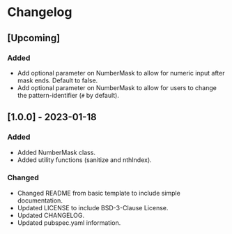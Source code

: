 # Changelog

## [Upcoming]

### Added

- Add optional parameter on NumberMask to allow for numeric input after mask ends. Default to false.
- Add optional parameter on NumberMask to allow for users to change the pattern-identifier (`#` by default).

## [1.0.0] - 2023-01-18

### Added

- Added NumberMask class.
- Added utility functions (sanitize and nthIndex).

### Changed

- Changed README from basic template to include simple documentation.
- Updated LICENSE to include BSD-3-Clause License.
- Updated CHANGELOG.
- Updated pubspec.yaml information.